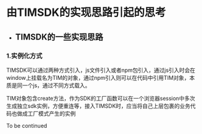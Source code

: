 # 由TIMSDK的实现思路引起的思考

+ ## TIMSDK的一些实现思路

### 1.实例化方式

TIMSDK可以通过两种方式引入，js文件引入或者npm包引入，通过js引入时会在window上挂载名为TIM的对象，通过npm引入则可以在代码中引用TIM对象，本质是同一个js，通过不同方式载入。

TIM对象包含create方法，作为SDK的工厂函数可以在一个浏览器session中多次生成独立sdk实例，方便重连等，接入TIMSDK时，应当将自己上层包裹的业务代码也做成工厂模式产生的实例




To be continued

